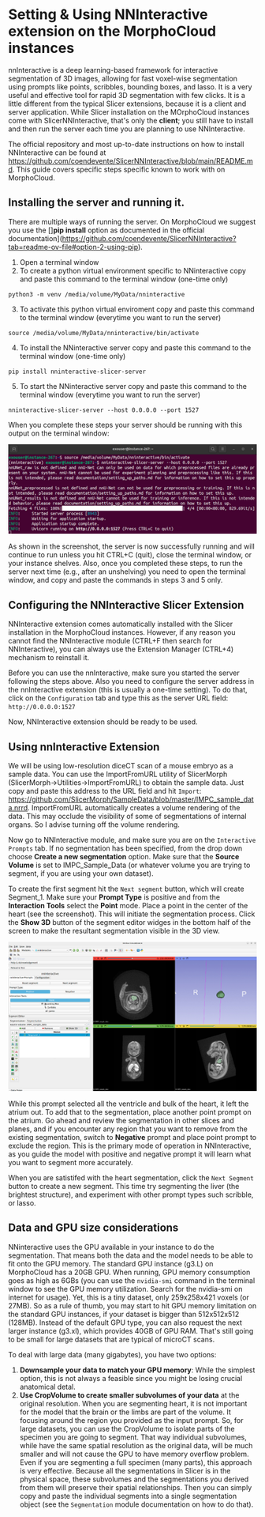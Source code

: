 # Setting & Using NNInteractive extension on the MorphoCloud instances
nnInteractive is a deep learning-based framework for interactive segmentation of 3D images, allowing for fast voxel-wise segmentation using prompts like points, scribbles, bounding boxes, and lasso. It is a very useful and effective tool for rapid 3D segmentation with few clicks. It is a little different from the typical Slicer extensions, because it is a client and server application. While Slicer installation on the MOrphoCloud instances come with SlicerNNInteractive, that's only the **client**; you still have to install and then run the server each time you are planning to use NNInteractive. 

The official repository and most up-to-date instructions on how to install NNInteractive can be found at https://github.com/coendevente/SlicerNNInteractive/blob/main/README.md. This guide covers specific steps specific known to work with on MorphoCloud.

## Installing the server and running it.
There are multiple ways of running the server. On MorphoCloud we suggest you use the []**pip install** option as documented in the official documentation](https://github.com/coendevente/SlicerNNInteractive?tab=readme-ov-file#option-2-using-pip). 

1. Open a terminal window 
2. To create a python virtual environment specific to NNinteractive copy and paste this command to the terminal window (one-time only)
```
python3 -m venv /media/volume/MyData/nninteractive
```
3. To activate this python virtual enviroment copy and paste this command to the terminal window (everytime you want to run the server)
```
source /media/volume/MyData/nninteractive/bin/activate
```
4. To install the NNinteractive server copy and paste this command to the terminal window (one-time only)
```
pip install nninteractive-slicer-server
```
5. To start the NNinteractive server copy and paste this command to the terminal window (everytime you want to run the server)
```
nninteractive-slicer-server --host 0.0.0.0 --port 1527
```

When you complete these steps your server should be running with this output on the terminal window:

<img src="./server.png">

As shown in the screenshot, the server is now successfully running and will continue to run unless you hit CTRL+C (quit), close the terminal window, or your instance shelves. Also, once you completed these steps, to run the server next time (e.g., after an unshelving) you need to open the terminal window, and copy and paste the commands in steps 3 and 5 only. 

## Configuring the NNInteractive Slicer Extension
NNInteractive extension comes automatically installed with the Slicer installation in the MorphoCloud instances. However, if any reason you cannot find the NNInteractive module (CTRL+F then search for NNInteractive), you can always use the Extension Manager (CTRL+4) mechanism to reinstall it. 

Before you can use the nnInteractive, make sure you started the server following the steps above. Also you need to configure the server address in the nnInteractive extension (this is usually a one-time setting). To do that, click on the `Configuration` tab and type this as the server URL field: `http://0.0.0.0:1527`

Now, NNInteractive extension should be ready to be used. 

## Using nnInteractive Extension
We will be using low-resolution diceCT scan of a mouse embryo as a sample data. You can use the ImportFromURL utility of SlicerMorph (SlicerMorph->Utilities->ImportFromURL) to obtain the sample data. Just copy and paste this address to the URL field and hit `Import`: https://github.com/SlicerMorph/SampleData/blob/master/IMPC_sample_data.nrrd. ImportFromURL automatically creates a volume rendering of the data. This may occlude the visibility of some of segmentations of internal organs. So I advise turning off the volume rendering.

Now go to NNInteractive module, and make sure you are on the `Interactive Prompts` tab. If no segmentation has been specified, from the drop down choose **Create a new segmentation** option. Make sure that the **Source Volume** is set to IMPC_Sample_Data (or whatever volume you are trying to segment, if you are using your own dataset).

To create the first segment hit the `Next segment` button, which will create Segment_1. Make sure your **Prompt Type** is positive and from the **Interaction Tools** select the **Point** mode. Place a point in the center of the heart (see the screenshot). This will initiate the segmentation process. Click the **Show 3D** button of the segment editor widges in the bottom half of the screen to make the resultant segmentation visible in the 3D view. 

<img src="./heart.png">

While this prompt selected all the ventricle and bulk of the heart, it left the atrium out. To add that to the segmentation, place another point prompt on the atrium. Go ahead and review the segmentation in other slices and planes, and if you encounter any region that you want to remove from the existing segmentation, switch to **Negative** prompt and place point prompt to exclude the region. This is the primary mode of operation in NNInteractive, as you guide the model with positive and negative prompt it will learn what you want to segment more accurately. 

When you are satistifed with the heart segmentation, click the `Next Segment` button to create a new segment. This time try segmenting the liver (the brightest structure), and experiment with other prompt types such scribble, or lasso. 

## Data and GPU size considerations
NNinteractive uses the GPU available in your instance to do the segmentation. That means both the data and the model needs to be able to fit onto the GPU memory. The standard GPU instance (g3.L) on MorphoCloud has a 20GB GPU. When running, GPU memory consumption goes as high as 6GBs (you can use the `nvidia-smi` command in the terminal window to see the GPU memory utilization. Search for the nvidia-smi on internet for usage). Yet, this is a tiny dataset, only 259x258x421 voxels (or 27MB). So as a rule of thumb, you may start to hit GPU memory limitation on the standard GPU instances, if your dataset is bigger than 512x512x512 (128MB). Instead of the default GPU type, you can also request the next larger instance (g3.xl), which provides 40GB of GPU RAM. That's still going to be small for large datasets that are typical of microCT scans.

To deal with large data (many gigabytes), you have two options: 
1. **Downsample your data to match your GPU memory**: While the simplest option, this is not always a feasible  since you might be losing crucial anatomical detal. 
2. **Use CropVolume to create smaller subvolumes of your data** at the original resolution. When you are segmenting heart, it is not important for the model that the brain or the limbs are part of the volume. It focusing around the region you provided as the input prompt. So, for large datasets, you can use the CropVolume to isolate parts of the specimen you are going to segment. That way individual subvolumes, while have the same spatial resolution as the original data, will be much smaller and will not cause the GPU to have memory overflow problem. Even if you are segmenting a full specimen (many parts), this approach is very effective. Because all the segmentations in Slicer is in the physical space, these subvolumes and the segmentations you derived from them will preserve their spatial relationships. Then you can simply copy and paste the individual segments into a single segmentation object (see the `Segmentation` module documentation on how to do that). 



 
